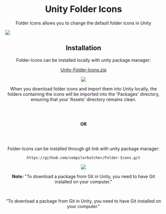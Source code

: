 <!----------------------------------------------------Main Header Part------------------------------------------------------------------ -->
<h1 align="center">Unity Folder Icons</h1>

<p align="center"> Folder Icons allows you to change the default folder icons in Unity </p>
<img src="https://github.com/compilerbutcher/Folder-Icons/assets/97310008/6505017d-5228-43ce-9d02-a574aa1df4ac.png">
<!-- ------------------------------------------------------------------------------------------------------------------------------- -->



<!----------------------------------------------------Local Installation Part------------------------------------------------------------------ -->
<h2 align="center">Installation</h2>
<p align="center">Folder-Icons can be installed locally with unity package manager:</p>


<p align="center">
  <a href="https://github.com/compilerbutcher/Unity-Folder-Icons/archive/refs/heads/main.zip">Unity-Folder-Icons.zip</a>
</p>

<div align="center">
<img src="https://github.com/compilerbutcher/Unity-Folder-Icons/assets/97310008/52171820-af47-4195-9c1c-f29b2ffafb9f.png">
</div>

<div align="center">
 <p>When you download folder icons and import them into Unity locally, the folders containing the icons will be imported into the 'Packages' directory, ensuring that your 'Assets' directory remains clean.</p>
</div>

<!-- ------------------------------------------------------------------------------------------------------------------------------- -->




<!----------------------------------------------------Git Installation Part------------------------------------------------------------------ -->
<br>
<br>

<div align="center">
 <p><strong>OR</strong></p>
</div>

<br>
<br>

<p align="center">Folder-Icons can be installed through git link with unity package manager:</p>
<div align="center">

 ```
https://github.com/compilerbutcher/Folder-Icons.git
```
</div>

<div align="center">
<img src="https://github.com/compilerbutcher/Unity-Folder-Icons/assets/97310008/c3033d26-aa95-4143-9a2d-22d0e56b6126.png">
</div>

<div align="center">
 <p> <strong>Note: </strong> "To download a package from Git in Unity, you need to have Git installed on your computer."</p>
</div>

<br>
<div align="center">
 <p>"To download a package from Git in Unity, you need to have Git installed on your computer."</p>
 
</div>
<!-- ------------------------------------------------------------------------------------------------------------------------------- -->



